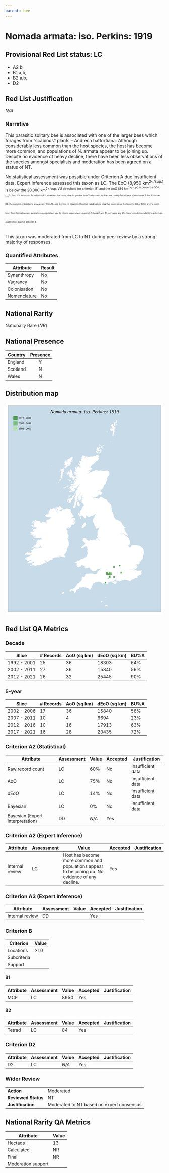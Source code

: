 ```yaml
---
parent: bee
---
```


# Nomada armata: iso. Perkins: 1919

## Provisional Red List status: LC
- A2 b
- B1 a,b, 
- B2 a,b, 
- D2

## Red List Justification
*N/A*
### Narrative
This parasitic solitary bee is associated with one of the larger bees which forages from “scabious” plants – Andrena hattorfiana.  Although considerably less common than the host species, the host has become more common, and populations of N. armata appear to be joining up. Despite no evidence of heavy decline, there have been less observations of the species amongst specialists and moderation has been agreed on a status of NT.

No statistical assessment was possible under Criterion A due insufficient data. Expert inference assessed this taxon as LC. The EoO (8,950 km<sup>2</sup.) is below the 20,000 km<sup>2</sup. VU threshold for criterion B1 and the AoO (84 km<sup>2</sup.) is below the 500 km<sup>2</sup. EN threshold for criterion B2. However, the taxon inhabits greater than 10 sites and so does not qualify for a threat status under B. For Criterion D2, the number of locations was greater than 10, and there is no plausible threat of rapid habitat loss that could drive the taxon to CR or RE in a very short time. No information was available on population size to inform assessments against Criteria C and D1; nor were any life-history models available to inform an assessment against Criterion E.

This taxon was moderated from LC to NT during peer review by a strong majority of responses.
### Quantified Attributes
|Attribute|Result|
|---|---|
|Synanthropy|No|
|Vagrancy|No|
|Colonisation|No|
|Nomenclature|No|


## National Rarity
Nationally Rare (*NR*)

## National Presence
|Country|Presence
|---|:-:|
|England|Y|
|Scotland|N|
|Wales|N|


## Distribution map
![](../map/346.svg)

## Red List QA Metrics
### Decade
| Slice | # Records | AoO (sq km) | dEoO (sq km) |BU%A |
|---|---|---|---|---|
|1992 - 2001|25|36|18303|64%|
|2002 - 2011|27|36|15840|56%|
|2012 - 2021|26|32|25445|90%|
### 5-year
| Slice | # Records | AoO (sq km) | dEoO (sq km) |BU%A |
|---|---|---|---|---|
|2002 - 2006|17|36|15840|56%|
|2007 - 2011|10|4|6694|23%|
|2012 - 2016|10|16|17913|63%|
|2017 - 2021|16|28|20435|72%|
### Criterion A2 (Statistical)
|Attribute|Assessment|Value|Accepted|Justification
|---|---|---|---|---|
|Raw record count|LC|60%|No|Insufficient data|
|AoO|LC|75%|No|Insufficient data|
|dEoO|LC|14%|No|Insufficient data|
|Bayesian|LC|0%|No|Insufficient data|
|Bayesian (Expert interpretation)|DD|*N/A*|Yes||
### Criterion A2 (Expert Inference)
|Attribute|Assessment|Value|Accepted|Justification
|---|---|---|---|---|
|Internal review|LC|Host has become more common and populations appear to be joining up. No evidence of any decline.|Yes||
### Criterion A3 (Expert Inference)
|Attribute|Assessment|Value|Accepted|Justification
|---|---|---|---|---|
|Internal review|DD||Yes||
### Criterion B
|Criterion| Value|
|---|---|
|Locations|>10|
|Subcriteria||
|Support||
#### B1
|Attribute|Assessment|Value|Accepted|Justification
|---|---|---|---|---|
|MCP|LC|8950|Yes||
#### B2
|Attribute|Assessment|Value|Accepted|Justification
|---|---|---|---|---|
|Tetrad|LC|84|Yes||
### Criterion D2
|Attribute|Assessment|Value|Accepted|Justification
|---|---|---|---|---|
|D2|LC|*N/A*|Yes||
### Wider Review
|  |  |
|---|---|
|**Action**|Moderated|
|**Reviewed Status**|NT|
|**Justification**|Moderated to NT based on expert consensus|


## National Rarity QA Metrics
|Attribute|Value|
|---|---|
|Hectads|13|
|Calculated|NR|
|Final|NR|
|Moderation support||


